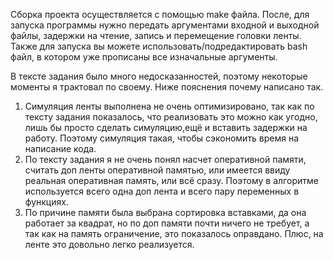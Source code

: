 Сборка проекта осуществляется с помощью make файла.
После, для запуска программы нужно передать аргументами входной и выходной файлы, задержки на чтение, запись и перемещение головки ленты. 
Также для запуска вы можете использовать/подредактировать bash файл, в котором уже прописаны все изначальные аргументы.


В тексте задания было много недосказанностей, поэтому некоторые моменты я трактовал по своему. Ниже пояснения почему написано так.


1. Симуляция ленты выполнена не очень оптимизировано, так как по тексту задания показалось, что реализовать это можно как угодно, лишь бы просто сделать симуляцию,ещё и вставить задержки на работу. Поэтому симуляция такая, чтобы сэкономить время на написание кода.
2. По тексту задания я не очень понял насчет оперативной памяти, считать доп ленты оперативной памятью, или имеется ввиду реальная оперативная память, или всё сразу. Поэтому в алгоритме используется всего одна доп лента и всего пару переменных в функциях.
3. По причине памяти была выбрана сортировка вставками, да она работает за квадрат, но по доп памяти почти ничего не требует, а так как на память ограничение, это показалось оправдано. Плюс, на ленте это довольно легко реализуется.

